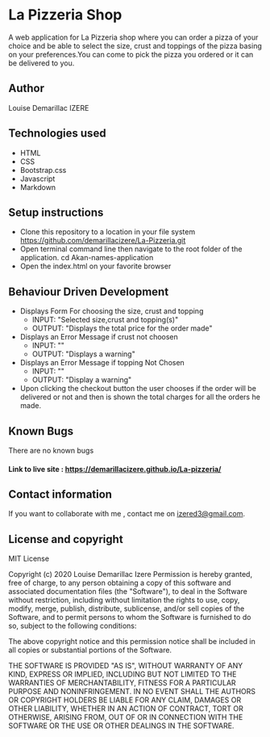 # La Pizzeria Shop
A web application for La Pizzeria shop where you can order a pizza of your choice and be able to select the size, crust and toppings of the pizza basing on your preferences.You can come to pick the pizza you ordered or it can be delivered to you.
## Author
Louise Demarillac IZERE
## Technologies used
- HTML
- CSS
- Bootstrap.css
- Javascript
- Markdown
## Setup instructions
- Clone this repository to a location in your file system https://github.com/demarillacizere/La-Pizzeria.git
- Open terminal command line then navigate to the root folder of the application. cd Akan-names-application
- Open the index.html on your favorite browser
## Behaviour Driven Development
- Displays Form For choosing the size, crust and topping
    - INPUT: "Selected size,crust and topping(s)"
    - OUTPUT: "Displays the total price for the order made"
- Displays an Error Message if crust not choosen
    - INPUT: ""
    - OUTPUT: "Displays a warning"
- Displays an Error Message if topping Not Chosen
    - INPUT: ""
    - OUTPUT: "Display a warning"
- Upon clicking the checkout button the user chooses if the order will be delivered or not and then is shown the total charges for all the orders he made.   
## Known Bugs
There are no known bugs
#### Link to live site : https://demarillacizere.github.io/La-pizzeria/
## Contact information
If you want to collaborate with me , contact me on izered3@gmail.com.
## License and copyright
MIT License

Copyright (c) 2020 Louise Demarillac Izere
Permission is hereby granted, free of charge, to any person obtaining a copy
of this software and associated documentation files (the "Software"), to deal
in the Software without restriction, including without limitation the rights
to use, copy, modify, merge, publish, distribute, sublicense, and/or sell
copies of the Software, and to permit persons to whom the Software is
furnished to do so, subject to the following conditions:

The above copyright notice and this permission notice shall be included in all
copies or substantial portions of the Software.

THE SOFTWARE IS PROVIDED "AS IS", WITHOUT WARRANTY OF ANY KIND, EXPRESS OR
IMPLIED, INCLUDING BUT NOT LIMITED TO THE WARRANTIES OF MERCHANTABILITY,
FITNESS FOR A PARTICULAR PURPOSE AND NONINFRINGEMENT. IN NO EVENT SHALL THE
AUTHORS OR COPYRIGHT HOLDERS BE LIABLE FOR ANY CLAIM, DAMAGES OR OTHER
LIABILITY, WHETHER IN AN ACTION OF CONTRACT, TORT OR OTHERWISE, ARISING FROM,
OUT OF OR IN CONNECTION WITH THE SOFTWARE OR THE USE OR OTHER DEALINGS IN THE
SOFTWARE.

